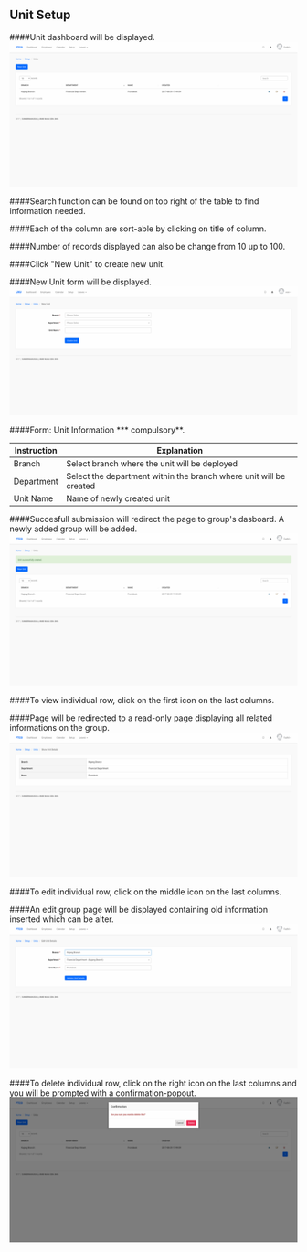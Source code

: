 ## Unit Setup

####Unit dashboard will be displayed.
![Unit Dashboard](/Images/Unit/unit_dashboard.png)

####Search function can be found on top right of the table to find information needed.

####Each of the column are sort-able by clicking on title of column.

####Number of records displayed can also be change from 10 up to 100.

####Click "New Unit" to create new unit.

####New Unit form will be displayed.
![Unit Create](/Images/Unit/unit_create.png)

####Form: Unit Information *** compulsory**.

| Instruction  | Explanation |
| ------------- | ------------- |
| Branch | Select branch where the unit will be deployed |
| Department | Select the department within the branch where unit will be created |
| Unit Name | Name of newly created unit |

####Succesfull submission will redirect the page to group's dasboard. A newly added group will be added.
![Unit Success](/Images/Unit/unit_success.png)

####To view individual row, click on the first icon on the last columns.

####Page will be redirected to a read-only page displaying all related informations on the group.
![Unit Show](/Images/Unit/unit_show.png)

####To edit individual row, click on the middle icon on the last columns.

####An edit group page will be displayed containing old information inserted which can be alter.
![Unit Edit](/Images/Unit/unit_edit.png)

####To delete individual row, click on the right icon on the last columns and you will be prompted with a confirmation-popout.
![Unit Delete](/Images/Unit/unit_delete.png)


